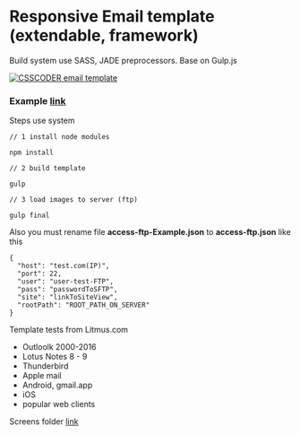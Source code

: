 # Responsive Email template<br> (extendable, framework)
Build system use SASS, JADE preprocessors. Base on Gulp.js

[![CSSCODER email template](https://raw.githubusercontent.com/csscoderRU/Responsive-Email-Template-Builder/master/screens/thumb.jpg)](http://dev.csscoder.pro/emails/Responsive-Email-Template-Builder/index.html)

### Example [link](http://dev.csscoder.pro/emails/Responsive-Email-Template-Builder/index.html)

Steps use system

    // 1 install node modules
    
    npm install
    
    // 2 build template
    
    gulp
     
    // 3 load images to server (ftp)
    
    gulp final
    
Also you must rename  file **access-ftp-Example.json** to **access-ftp.json** like this

    {
      "host": "test.com(IP)",
      "port": 22,
      "user": "user-test-FTP",
      "pass": "passwordToSFTP",
      "site": "linkToSiteView",
      "rootPath": "ROOT_PATH_ON_SERVER"
    }

Template tests from Litmus.com
* Outloolk 2000-2016
* Lotus Notes 8 - 9
* Thunderbird
* Apple mail
* Android, gmail.app
* iOS
* popular web clients

Screens folder [link](https://github.com/csscoderRU/Responsive-Email-Template-Builder/tree/master/screens/)